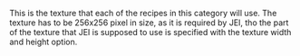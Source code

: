 This is the texture that each of the recipes in this category will use. The texture has to be 256x256 pixel in size, as it is required by JEI, tho the part of the texture that JEI is supposed to use is specified with the texture width and height option.